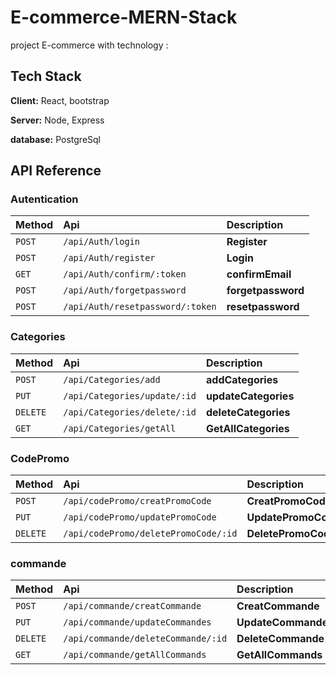 # E-commerce-MERN-Stack
project E-commerce with technology :

## Tech Stack

**Client:** React, bootstrap

**Server:** Node, Express

**database:** PostgreSql


## API Reference

### Autentication

| Method | Api     | Description                |
| :-------- | :------- | :------------------------- |
| `POST` | `/api/Auth/login` | **Register**|
| `POST` | `/api/Auth/register` | **Login**|
| `GET` | `/api/Auth/confirm/:token` | **confirmEmail**|
| `POST` | `/api/Auth/forgetpassword` | **forgetpassword**|
| `POST` | `/api/Auth/resetpassword/:token` | **resetpassword**|

### Categories

| Method | Api     | Description                |
| :-------- | :------- | :------------------------- |
| `POST` | `/api/Categories/add` | **addCategories**|
| `PUT` | `/api/Categories/update/:id` | **updateCategories**|
| `DELETE` | `/api/Categories/delete/:id` | **deleteCategories**|
| `GET` | `/api/Categories/getAll` | **GetAllCategories**|

### CodePromo

| Method | Api     | Description                |
| :-------- | :------- | :------------------------- |
| `POST` | `/api/codePromo/creatPromoCode` | **CreatPromoCode**|
| `PUT` | `/api/codePromo/updatePromoCode` | **UpdatePromoCode**|
| `DELETE` | `/api/codePromo/deletePromoCode/:id` | **DeletePromoCode**|

### commande

| Method | Api     | Description                |
| :-------- | :------- | :------------------------- |
| `POST` | `/api/commande/creatCommande` | **CreatCommande**|
| `PUT` | `/api/commande/updateCommandes` | **UpdateCommandes**|
| `DELETE` | `/api/commande/deleteCommande/:id` | **DeleteCommande**|
| `GET` | `/api/commande/getAllCommands` | **GetAllCommands**|


